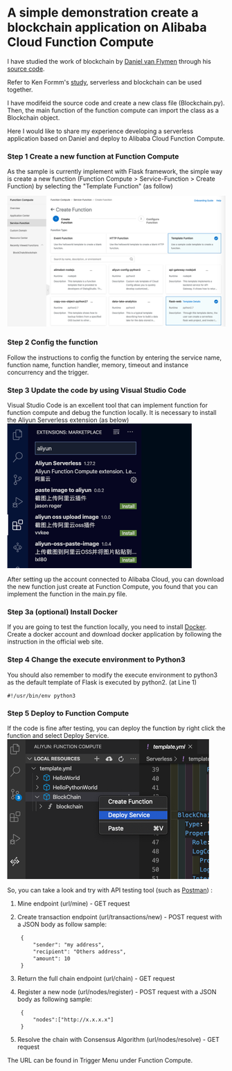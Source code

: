 # A simple demonstration create a blockchain application on Alibaba Cloud Function Compute 

I have studied the work of blockchain by [Daniel van Flymen](https://medium.com/@vanflymen/learn-blockchains-by-building-one-117428612f46) through his [source code](https://github.com/dvf/blockchain). 

Refer to Ken Formm's [study](https://read.acloud.guru/blockchain-and-serverless-processing-similarities-differences-and-how-they-fit-together-c12142373287), serverless and blockchain can be used together. 

I have modifeid the source code and create a new class file (Blockchain.py).  Then, the main function of the function compute can import the class as a Blockchain object. 

Here I would like to share my experience developing a serverless application based on Daniel and deploy to Alibaba Cloud Function Compute.

### Step 1 Create a new function at Function Compute
As the sample is currently implement with Flask framework, the simple way is create a new function (Function Compute > Service-Function > Create Function) by selecting the "Template Function" (as follow)

![Create a Function Compute](./img/01createfunction.png)

### Step 2 Config the function
Follow the instructions to config the function by entering the service name, function name, function handler, memory, timeout  and instance concurrency and the trigger. 

### Step 3 Update the code by using Visual Studio Code
Visual Studio Code is an excellent tool that can implement function for function compute and debug the function locally.  It is necessary to install the Aliyun Serverless extension (as below) ![Add extension at Visual Studio Code](./img/02aliyunserverless.png)

After setting up the account connected to Alibaba Cloud, you can download the new function just create at Function Compute, you found that you can implement the function in the main.py file.

### Step 3a (optional) Install Docker
If you are going to test the function locally, you need to install [Docker](https://www.docker.com).  Create a docker account and download docker application by following the instruction in the official web site.

### Step 4 Change the execute environment to Python3
You should also remember to modify the execute environment to python3 as the default template of Flask is executed by python2. (at Line 1)

    #!/usr/bin/env python3

### Step 5 Deploy to Function Compute
If the code is fine after testing, you can deploy the function by right click the function and select Deploy Service.
![Deployment](./img/03deployment.png)

So, you can take a look and try with API testing tool (such as [Postman](https://www.postman.com)) :
1. Mine endpoint (url/mine) - GET request
2. Create transaction endpoint (url/transactions/new) - POST request with a JSON body as follow sample:

        {
            "sender": "my address",
            "recipient": "Others address",
            "amount": 10
        }
3. Return the full chain endpoint (url/chain) - GET request
4. Register a new node (url/nodes/register) - POST request with a JSON body as following sample:

        {
            "nodes":["http://x.x.x.x"]
        }
5. Resolve the chain with Consensus Algorithm (url/nodes/resolve) - GET request

The URL can be found in Trigger Menu under Function Compute.

